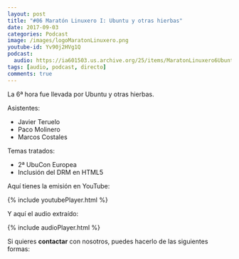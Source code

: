 ```yaml
---
layout: post
title: "#06 Maratón Linuxero I: Ubuntu y otras hierbas"
date: 2017-09-03
categories: Podcast
image: /images/logoMaratonLinuxero.png
youtube-id: Yv90j2HVg1Q
podcast:
  audio: https://ia601503.us.archive.org/25/items/MaratonLinuxero6UbuntuYOtrasHierbas/Marat%C3%B3n%20Linuxero%206%20Ubuntu%20y%20otras%20hierbas
tags: [audio, podcast, directo]
comments: true
---
```

La 6ª hora fue llevada por Ubuntu y otras hierbas.

Asistentes:
* Javier Teruelo
* Paco Molinero
* Marcos Costales

Temas tratados:
* 2ª UbuCon Europea
* Inclusión del DRM en HTML5

Aquí tienes la emisión en YouTube:

{% include youtubePlayer.html %}

Y aquí el audio extraído:

{% include audioPlayer.html %}

Si quieres **contactar** con nosotros, puedes hacerlo de las siguientes formas:
